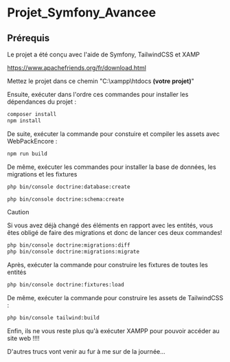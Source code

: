 # Projet_Symfony_Avancee

## Prérequis

Le projet a été conçu avec l'aide de Symfony, TailwindCSS et XAMP

https://www.apachefriends.org/fr/download.html


Mettez le projet dans ce chemin "C:\xampp\htdocs __(votre projet)__"


Ensuite, exécuter dans l'ordre ces commandes pour installer les dépendances du projet  :

```bash
composer install
npm install
```

De suite, exécuter la commande pour constuire et compiler les assets avec WebPackEncore :

```bash
npm run build
```

De même, exécuter les commandes pour installer la base de données, les migrations et les fixtures

```bash
php bin/console doctrine:database:create
```

```bash
php bin/console doctrine:schema:create
```

> [!CAUTION]
> Si vous avez déjà changé des éléments en rapport avec les entités, vous êtes obligé de faire des migrations et donc de lancer ces deux commandes!

```bash
php bin/console doctrine:migrations:diff
php bin/console doctrine:migrations:migrate
```

Après, exécuter la commande pour construire les fixtures de toutes les entités
```bash
php bin/console doctrine:fixtures:load
```

De même, exécuter la commande pour construire les assets de TailwindCSS :

```bash
php bin/console tailwind:build
```

Enfin, ils ne vous reste plus qu'à exécuter XAMPP pour pouvoir accéder au site web !!!!

D'autres trucs vont venir au fur à me sur de la journée...





